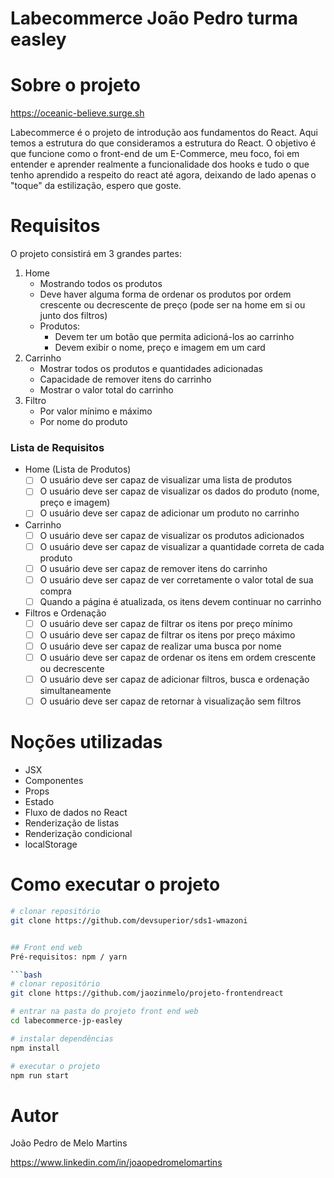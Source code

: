# Labecommerce João Pedro turma easley 


# Sobre o projeto

https://oceanic-believe.surge.sh

Labecommerce é o projeto de introdução aos fundamentos do React. Aqui temos a estrutura do que consideramos a estrutura do React. O objetivo é que funcione como o front-end de um E-Commerce, meu foco, foi em entender e aprender realmente a funcionalidade dos hooks e tudo o que tenho aprendido a respeito do react até agora, deixando de lado apenas o "toque" da estilização, espero que goste.

# Requisitos

O projeto consistirá em 3 grandes partes:

1. Home
    - Mostrando todos os produtos
    - Deve haver alguma forma de ordenar os produtos por ordem crescente ou decrescente de preço (pode ser na home em si ou junto dos filtros)
    - Produtos:
        - Devem ter um botão que permita adicioná-los ao carrinho
        - Devem exibir o nome, preço e imagem em um card
2. Carrinho
    - Mostrar todos os produtos e quantidades adicionadas
    - Capacidade de remover itens do carrinho
    - Mostrar o valor total do carrinho
3. Filtro
    - Por valor mínimo e máximo
    - Por nome do produto

### Lista de Requisitos
- Home (Lista de Produtos)
    - [ ]  O usuário deve ser capaz de visualizar uma lista de produtos
    - [ ]  O usuário deve ser capaz de visualizar os dados do produto (nome, preço e imagem)
    - [ ]  O usuário deve ser capaz de adicionar um produto no carrinho
- Carrinho
    - [ ]  O usuário deve ser capaz de visualizar os produtos adicionados
    - [ ]  O usuário deve ser capaz de visualizar a quantidade correta de cada produto
    - [ ]  O usuário deve ser capaz de remover itens do carrinho
    - [ ]  O usuário deve ser capaz de ver corretamente o valor total de sua compra
    - [ ]  Quando a página é atualizada, os itens devem continuar no carrinho
- Filtros e Ordenação
    - [ ]  O usuário deve ser capaz de filtrar os itens por preço mínimo
    - [ ]  O usuário deve ser capaz de filtrar os itens por preço máximo
    - [ ]  O usuário deve ser capaz de realizar uma busca por nome
    - [ ]  O usuário deve ser capaz de ordenar os itens em ordem crescente ou decrescente
    - [ ]  O usuário deve ser capaz de adicionar  filtros, busca e ordenação simultaneamente
    - [ ]  O usuário deve ser capaz de retornar à visualização sem filtros
    
 ### 

# Noções utilizadas
- JSX
- Componentes
- Props
- Estado
- Fluxo de dados no React
- Renderização de listas
- Renderização condicional
- localStorage

# Como executar o projeto


```bash
# clonar repositório
git clone https://github.com/devsuperior/sds1-wmazoni


## Front end web
Pré-requisitos: npm / yarn

```bash
# clonar repositório
git clone https://github.com/jaozinmelo/projeto-frontendreact

# entrar na pasta do projeto front end web
cd labecommerce-jp-easley

# instalar dependências
npm install

# executar o projeto
npm run start
```

# Autor

João Pedro de Melo Martins

https://www.linkedin.com/in/joaopedromelomartins



